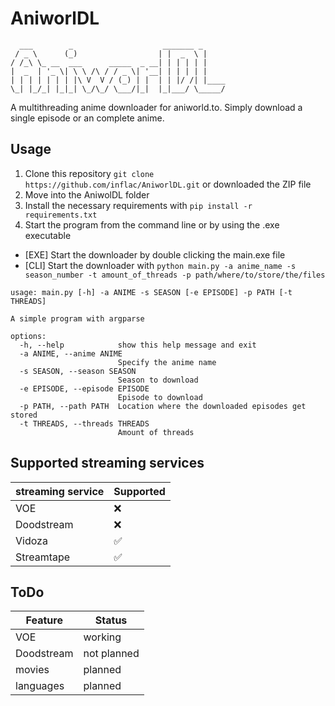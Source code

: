 # AniworlDL
```
  ___        _                    _______ _     
 / _ \      (_)                  | |  _  \ |    
/ /_\ \_ __  ___      _____  _ __| | | | | |    
|  _  | '_ \| \ \ /\ / / _ \| '__| | | | | |    
| | | | | | | |\ V  V / (_) | |  | | |/ /| |____
\_| |_/_| |_|_| \_/\_/ \___/|_|  |_|___/ \_____/
```                                          
                                                
A multithreading anime downloader for aniworld.to. Simply download a single episode or an complete anime.

## Usage
1) Clone this repository `git clone https://github.com/inflac/AniworlDL.git` or downloaded the ZIP file
2) Move into the AniwolDL folder
3) Install the necessary requirements with `pip install -r requirements.txt`
4) Start the program from the command line or by using the .exe executable
* [EXE] Start the downloader by double clicking the main.exe file
* [CLI] Start the downloader with `python main.py -a anime_name -s season_number -t amount_of_threads -p path/where/to/store/the/files`

```
usage: main.py [-h] -a ANIME -s SEASON [-e EPISODE] -p PATH [-t THREADS]

A simple program with argparse

options:
  -h, --help            show this help message and exit
  -a ANIME, --anime ANIME
                        Specify the anime name
  -s SEASON, --season SEASON
                        Season to download
  -e EPISODE, --episode EPISODE
                        Episode to download
  -p PATH, --path PATH  Location where the downloaded episodes get stored
  -t THREADS, --threads THREADS
                        Amount of threads
```

## Supported streaming services
| streaming service | Supported |
|-------------------|-----------|
| VOE               | ❌        |
| Doodstream        | ❌        |
| Vidoza            | ✅        |
| Streamtape        | ✅        |

## ToDo
| Feature           | Status      |
|-------------------|-------------|
| VOE               | working     |
| Doodstream        | not planned |
| movies            | planned     |
| languages         | planned     |